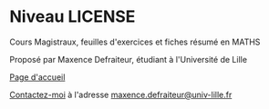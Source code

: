 # Niveau LICENSE
Cours Magistraux, feuilles d'exercices et fiches résumé en MATHS

Proposé par Maxence Defraiteur, étudiant à l'Université de Lille

[Page d'accueil](Omnibus_Pretium.html)

[Contactez-moi](mailto:maxence.defraiteur@univ-lille.fr) à l'adresse maxence.defraiteur@univ-lille.fr 
